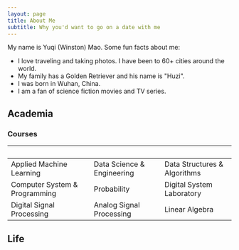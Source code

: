 ```yaml
---
layout: page
title: About Me
subtitle: Why you'd want to go on a date with me
---
```


My name is Yuqi (Winston) Mao. Some fun facts about me:

- I love traveling and taking photos. I have been to 60+ cities around the world.
- My family has a Golden Retriever and his name is "Huzi".
- I was born in Wuhan, China.
- I am a fan of science fiction movies and TV series.

## Academia
### Courses
&nbsp; | &nbsp; | &nbsp;
 --------- | ------------------- | --------- 
 Applied Machine Learning | Data Science & Engineering | Data Structures & Algorithms  
 Computer System & Programming      | Probability | Digital System Laboratory
 Digital Signal Processing | Analog Signal Processing | Linear Algebra


## Life
